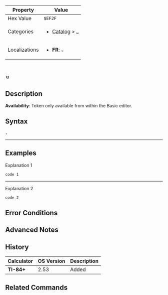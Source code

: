 | Property      | Value |
|---------------|-------|
| Hex Value     | `$EF2F`|
| Categories    | <ul><li>[Catalog](../categories/Catalog.md) > [ᵤ](../categories/Catalog.md#ᵤ)</li></ul> |
| Localizations | <ul><li><b>FR</b>: `ᵤ`</li></ul> |

# `ᵤ`

## Description



<b>Availability</b>: Token only available from within the Basic editor.

## Syntax
`ᵤ`

<hr>

## Examples

Explanation 1
```ti-basic
code 1
```
---
Explanation 2
```ti-basic
code 2
```

## Error Conditions


## Advanced Notes


## History
| Calculator | OS Version | Description |
|------------|------------|-------------|
| <b>TI-84+</b> | 2.53 | Added

## Related Commands

    